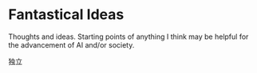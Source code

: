 # Fantastical Ideas
Thoughts and ideas. Starting points of anything I think may be helpful for the advancement of AI and/or society.


独立
